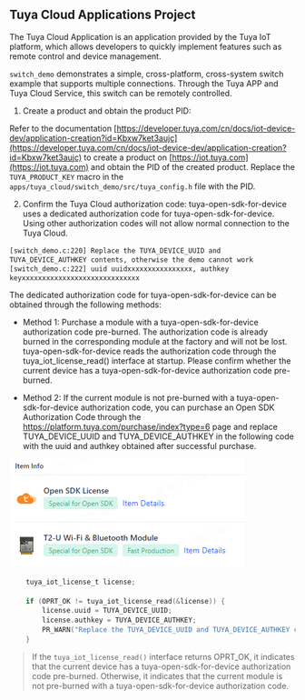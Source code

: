 ## Tuya Cloud Applications Project

The Tuya Cloud Application is an application provided by the Tuya IoT platform, which allows developers to quickly implement features such as remote control and device management.

`switch_demo` demonstrates a simple, cross-platform, cross-system switch example that supports multiple connections. Through the Tuya APP and Tuya Cloud Service, this switch can be remotely controlled.

1. Create a product and obtain the product PID:

Refer to the documentation [https://developer.tuya.com/cn/docs/iot-device-dev/application-creation?id=Kbxw7ket3aujc](https://developer.tuya.com/cn/docs/iot-device-dev/application-creation?id=Kbxw7ket3aujc) to create a product on [https://iot.tuya.com](https://iot.tuya.com) and obtain the PID of the created product. Replace the `TUYA_PRODUCT_KEY` macro in the `apps/tuya_cloud/switch_demo/src/tuya_config.h` file with the PID.

2. Confirm the Tuya Cloud authorization code:
tuya-open-sdk-for-device uses a dedicated authorization code for tuya-open-sdk-for-device. Using other authorization codes will not allow normal connection to the Tuya Cloud.

```shell
[switch_demo.c:220] Replace the TUYA_DEVICE_UUID and TUYA_DEVICE_AUTHKEY contents, otherwise the demo cannot work
[switch_demo.c:222] uuid uuidxxxxxxxxxxxxxxxx, authkey keyxxxxxxxxxxxxxxxxxxxxxxxxxxxxx
```

The dedicated authorization code for tuya-open-sdk-for-device can be obtained through the following methods:

- Method 1: Purchase a module with a tuya-open-sdk-for-device authorization code pre-burned. The authorization code is already burned in the corresponding module at the factory and will not be lost. tuya-open-sdk-for-device reads the authorization code through the tuya_iot_license_read() interface at startup. Please confirm whether the current device has a tuya-open-sdk-for-device authorization code pre-burned.

- Method 2: If the current module is not pre-burned with a tuya-open-sdk-for-device authorization code, you can purchase an Open SDK Authorization Code through the https://platform.tuya.com/purchase/index?type=6 page and replace TUYA_DEVICE_UUID and TUYA_DEVICE_AUTHKEY in the following code with the uuid and authkey obtained after successful purchase.

![authorization_code](../../docs/images/en/authorization_code.png)

```c
    tuya_iot_license_t license;

    if (OPRT_OK != tuya_iot_license_read(&license)) {
        license.uuid = TUYA_DEVICE_UUID;
        license.authkey = TUYA_DEVICE_AUTHKEY;
        PR_WARN("Replace the TUYA_DEVICE_UUID and TUYA_DEVICE_AUTHKEY contents, otherwise the demo cannot work");
    }
```

> If the `tuya_iot_license_read()` interface returns OPRT_OK, it indicates that the current device has a tuya-open-sdk-for-device authorization code pre-burned. Otherwise, it indicates that the current module is not pre-burned with a tuya-open-sdk-for-device authorization code.